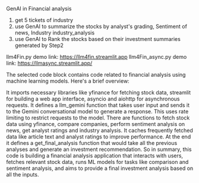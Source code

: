 GenAI in Financial analysis
1. get 5 tickets of industry
2. use GenAI to summarize the stocks by analyst's grading, Sentiment of news, Industry industry_analysis
3. use GenAI to Rank the stocks based on their investment summaries generated by Step2

llm4Fin.py demo link:       https://llm4fin.streamlit.app
llm4Fin_async.py demo link: https://llmasync.streamlit.app/

The selected code block contains code related to financial analysis using machine learning models. Here's a brief overview:

It imports necessary libraries like yfinance for fetching stock data, streamlit for building a web app interface, asyncio and aiohttp for asynchronous requests.
It defines a llm_gemini function that takes user input and sends it to the Gemini conversational model to generate a response. This uses rate limiting to restrict requests to the model.
There are functions to fetch stock data using yfinance, compare companies, perform sentiment analysis on news, get analyst ratings and industry analysis.
It caches frequently fetched data like article text and analyst ratings to improve performance.
At the end it defines a get_final_analysis function that would take all the previous analyses and generate an investment recommendation.
So in summary, this code is building a financial analysis application that interacts with users, fetches relevant stock data, runs ML models for tasks like comparison and sentiment analysis, and aims to provide a final investment analysis based on all the inputs.